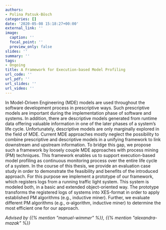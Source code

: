 ```yaml
---
authors:
- Polina Patsuk-Bösch
categories: []
date: '2020-05-08 15:18:27+00:00'
external_link: ''
image:
  caption: ''
  focal_point: ''
  preview_only: false
slides: ''
summary: ''
tags:
- Ongoing
title: A Framework for Execution-based Model Profiling
url_code: ''
url_pdf: ''
url_slides: ''
url_video: ''
---
```


In Model-Driven Engineering (MDE) models are used throughout the software development process in prescriptive ways. Such prescriptive models are important during the implementation phase of software and systems. In addition, there are descriptive models generated from runtime data offering valuable information in one of the later phases of a system’s life cycle. Unfortunately, descriptive models are only marginally explored in the field of MDE. Current MDE approaches mostly neglect the possibility to combine prescriptive and descriptive models in a unifying framework to link downstream and upstream information. To bridge this gap, we propose such a framework by loosely couple MDE approaches with process mining (PM) techniques. This framework enables us to support execution-based model profiling as continuous monitoring process over the entire life cycle of a system. In the course of this thesis, we provide an evaluation case study in order to demonstrate the feasibility and benefits of the introduced approach. For this purpose we implement a prototype of our framework, which registers logs from a running traffic light system. This system is modeled both, in a basic and extended object-oriented way. The prototype transforms the registered logs of systems into XES-format in order to apply established PM algorithms (e.g., inductive miner). Further, we evaluate different PM algorithms (e.g., α-algorithm, inductive miner) to determine the most efficient one for our approach.

*Advised by {{% mention "manuel-wimmer" %}}, {{% mention "alexandra-mazak" %}}*